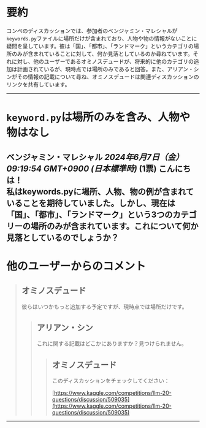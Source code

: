 # 要約 
コンペのディスカッションでは、参加者のベンジャミン・マレシャルが`keywords.py`ファイルに場所だけが含まれており、人物や物の情報がないことに疑問を呈しています。彼は「国」、「都市」、「ランドマーク」というカテゴリの場所のみが含まれていることに対して、何か見落としているのか尋ねています。それに対し、他のユーザーであるオミノスデュードが、将来的に他のカテゴリの追加は計画されているが、現時点では場所のみであると回答。また、アリアン・シンがその情報の記載について尋ね、オミノスデュードは関連ディスカッションのリンクを共有しています。

---
# `keyword.py`は場所のみを含み、人物や物はなし
**ベンジャミン・マレシャル** *2024年6月7日（金）09:19:54 GMT+0900 (日本標準時)* (1票)
こんにちは！  
私はkeywords.pyに場所、人物、物の例が含まれていることを期待していました。しかし、現在は「国」、「都市」、「ランドマーク」という3つのカテゴリーの場所のみが含まれています。これについて何か見落としているのでしょうか？
---
 # 他のユーザーからのコメント
> ## オミノスデュード
> 
> 彼らはいつかもっと追加する予定ですが、現時点では場所だけです。
> 
> > ## アリアン・シン
> > 
> > これに関する記載はどこかにありますか？見つけられません。
> > 
> > 
> > > ## オミノスデュード
> > > 
> > > このディスカッションをチェックしてください：
> > > 
> > > [https://www.kaggle.com/competitions/llm-20-questions/discussion/509035](https://www.kaggle.com/competitions/llm-20-questions/discussion/509035)
> > > 
> > > 
---
